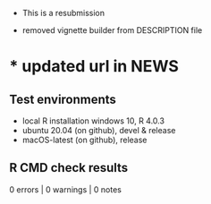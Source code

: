 * This is a resubmission

* removed vignette builder from DESCRIPTION file

# * updated url in NEWS

## Test environments
* local R installation windows 10, R 4.0.3
* ubuntu 20.04 (on github), devel & release
* macOS-latest (on github), release

## R CMD check results

0 errors | 0 warnings | 0 notes
